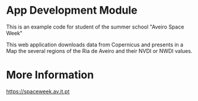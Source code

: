# App Development Module

This is an example code for student of the summer school "Aveiro Space Week"

This web application downloads data from Copernicus and presents in a Map the several regions of the Ria de Aveiro and their NVDI or NWDI values.

# More Information
https://spaceweek.av.it.pt
